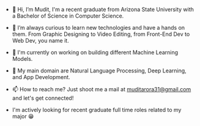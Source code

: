 - 👋 Hi, I’m Mudit, I'm a recent graduate from Arizona State University with a Bachelor of Science in Computer Science.
- 👀 I’m always curious to learn new technologies and have a hands on them. From Graphic Designing to Video Editing, from Front-End Dev to Web Dev, you name it.
- 🌱 I'm currently on working on building different Machine Learning Models.
- 💞️ My main domain are Natural Language Processing, Deep Learning, and App Development.
- 📫 How to reach me? Just shoot me a mail at muditarora31@gmail.com and let's get connected!

- I'm actively looking for recent graduate full time roles related to my major 😁

<!---
Mudit-Arora/Mudit-Arora is a ✨ special ✨ repository because its `README.md` (this file) appears on your GitHub profile.
You can click the Preview link to take a look at your changes.
--->
